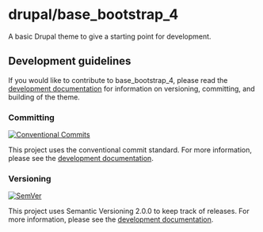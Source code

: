 # drupal/base_bootstrap_4

A basic Drupal theme to give a starting point for development.

## Development guidelines

If you would like to contribute to base_bootstrap_4, please read the [development documentation](/docs/development.md) for information on versioning, committing, and building of the theme.

### Committing

[![Conventional Commits](https://img.shields.io/badge/Conventional%20Commits-1.0.0-yellow.svg?style=for-the-badge)](https://conventionalcommits.org)

This project uses the conventional commit standard. For more information, please see the [development documentation](/docs/development.md#committing).

### Versioning


[![SemVer](https://img.shields.io/badge/SemVer-2.0.0-red?style=for-the-badge)](https://semver.org/)

This project uses Semantic Versioning 2.0.0 to keep track of releases. For more information, please see the [development documentation](/docs/development.md#versioning).
